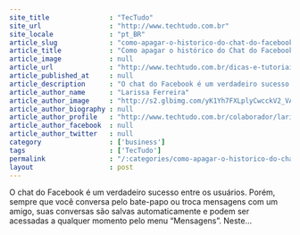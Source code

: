 ```yaml
---
site_title               : "TecTudo"
site_url                 : "http://www.techtudo.com.br"
site_locale              : "pt_BR"
article_slug             : "como-apagar-o-historico-do-chat-do-facebook"
article_title            : "Como apagar o histórico do Chat do Facebook"
article_image            : null
article_url              : "http://www.techtudo.com.br/dicas-e-tutoriais/noticia/2012/01/como-apagar-o-historico-do-chat-do-facebook.html"
article_published_at     : null
article_description      : "O chat do Facebook é um verdadeiro sucesso entre os usuários. Porém, sempre que você conversa pelo bate-papo ou troca mensagens com um amigo, suas conversas são salvas automaticamente e podem ser acessadas a qualquer momento pelo menu “Mensagens”. Neste..."
article_author_name      : "Larissa Ferreira"
article_author_image     : "http://s2.glbimg.com/yK1Yh7FXLplyCwcckV2_VAlfK60=/30x30/s2.glbimg.com/4JrqpN0-5HbKpWmqIEB-z0XTxSA=/0x0:140x140/75x75/s.glbimg.com/po/tt2/f/original/2013/03/22/larissa_ferreira.jpeg"
article_author_biography : null
article_author_profile   : "http://www.techtudo.com.br/colaborador/larissa-ferreira.html"
article_author_facebook  : null
article_author_twitter   : null
category                 : ['business']
tags                     : ['TecTudo']
permalink                : "/:categories/como-apagar-o-historico-do-chat-do-facebook/"
layout                   : post
---
```


O chat do Facebook é um verdadeiro sucesso entre os usuários. Porém, sempre que você conversa pelo bate-papo ou troca mensagens com um amigo, suas conversas são salvas automaticamente e podem ser acessadas a qualquer momento pelo menu “Mensagens”. Neste...
